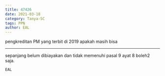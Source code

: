 ```yaml
---
title: 47426
date: 2021-03-18
category: Tanya-SC
tags: PPN
author: EAL
---
```


pengkreditan PM yang terbit di 2019 apakah masih bisa

---

sepanjang belum dibiayakan dan tidak memenuhi pasal 9 ayat 8 boleh2 saja.

`EAL`
